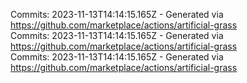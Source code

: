 Commits: 2023-11-13T14:14:15.165Z - Generated via https://github.com/marketplace/actions/artificial-grass
<br>
Commits: 2023-11-13T14:14:15.165Z - Generated via https://github.com/marketplace/actions/artificial-grass
<br>
Commits: 2023-11-13T14:14:15.165Z - Generated via https://github.com/marketplace/actions/artificial-grass
<br>
